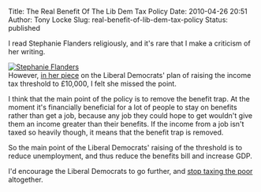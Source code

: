 Title: The Real Benefit Of The Lib Dem Tax Policy
Date: 2010-04-26 20:51
Author: Tony Locke
Slug: real-benefit-of-lib-dem-tax-policy
Status: published

I read Stephanie Flanders religiously, and it's rare that I make a criticism of her writing.  

[![Stephanie Flanders](http://newsimg.bbc.co.uk/media/images/47637000/jpg/_47637149_stephanieflanders.jpg)](http://newsimg.bbc.co.uk/media/images/47637000/jpg/_47637149_stephanieflanders.jpg)  
However, [in her piece](http://news.bbc.co.uk/1/hi/uk_politics/election_2010/parties_and_issues/8615189.stm) on the Liberal Democrats' plan of raising the income tax threshold to £10,000, I felt she missed the point.  
  
I think that the main point of the policy is to remove the benefit trap. At the moment it's financially beneficial for a lot of people to stay on benefits rather than get a job, because any job they could hope to get wouldn't give them an income greater than their benefits. If the income from a job isn't taxed so heavily though, it means that the benefit trap is removed.

So the main point of the Liberal Democrats' raising of the threshold is to reduce unemployment, and thus reduce the benefits bill and increase GDP.  
  
I'd encourage the Liberal Democrats to go further, and [stop taxing the poor](http://www.polifesto.com/policies/16/versions/40/) altogether.
